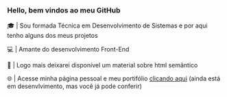 ### Hello, bem vindos ao meu GitHub

<p>
    🎓 | Sou formada Técnica em Desenvolvimento de Sistemas e por aqui tenho alguns dos meus projetos
</p>
<p>
    💻 | Amante do desenvolvimento Front-End
</p>
<p>
    🔗 | Logo mais deixarei disponível um material sobre html semântico
</p>
<p>
    🌐 | Acesse minha página pessoal e meu portifólio <a href="https://dayana-freitas.github.io/dayana-freitas/"> clicando aqui</a> (ainda está em desenvlvimento, mas você já pode conferir)
</p>

